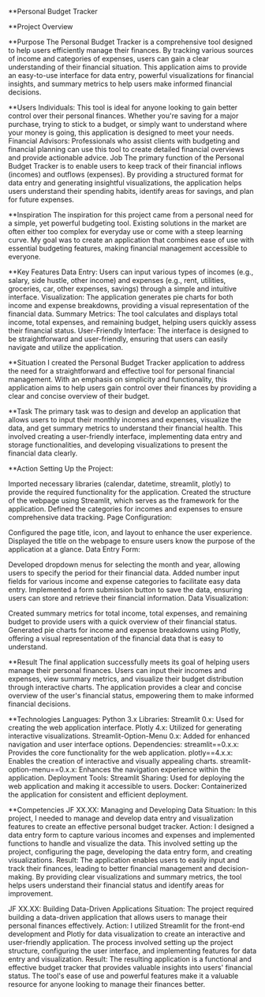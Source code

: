 **Personal Budget Tracker

**Project Overview

**Purpose
The Personal Budget Tracker is a comprehensive tool designed to help users efficiently manage their finances. By tracking various sources of income and categories of expenses, users can gain a clear understanding of their financial situation. This application aims to provide an easy-to-use interface for data entry, powerful visualizations for financial insights, and summary metrics to help users make informed financial decisions.

**Users
Individuals: This tool is ideal for anyone looking to gain better control over their personal finances. Whether you're saving for a major purchase, trying to stick to a budget, or simply want to understand where your money is going, this application is designed to meet your needs.
Financial Advisors: Professionals who assist clients with budgeting and financial planning can use this tool to create detailed financial overviews and provide actionable advice.
Job
The primary function of the Personal Budget Tracker is to enable users to keep track of their financial inflows (incomes) and outflows (expenses). By providing a structured format for data entry and generating insightful visualizations, the application helps users understand their spending habits, identify areas for savings, and plan for future expenses.

**Inspiration
The inspiration for this project came from a personal need for a simple, yet powerful budgeting tool. Existing solutions in the market are often either too complex for everyday use or come with a steep learning curve. My goal was to create an application that combines ease of use with essential budgeting features, making financial management accessible to everyone.

**Key Features
Data Entry: Users can input various types of incomes (e.g., salary, side hustle, other income) and expenses (e.g., rent, utilities, groceries, car, other expenses, savings) through a simple and intuitive interface.
Visualization: The application generates pie charts for both income and expense breakdowns, providing a visual representation of the financial data.
Summary Metrics: The tool calculates and displays total income, total expenses, and remaining budget, helping users quickly assess their financial status.
User-Friendly Interface: The interface is designed to be straightforward and user-friendly, ensuring that users can easily navigate and utilize the application.

**Situation
I created the Personal Budget Tracker application to address the need for a straightforward and effective tool for personal financial management. With an emphasis on simplicity and functionality, this application aims to help users gain control over their finances by providing a clear and concise overview of their budget.

**Task
The primary task was to design and develop an application that allows users to input their monthly incomes and expenses, visualize the data, and get summary metrics to understand their financial health. This involved creating a user-friendly interface, implementing data entry and storage functionalities, and developing visualizations to present the financial data clearly.

**Action
Setting Up the Project:

Imported necessary libraries (calendar, datetime, streamlit, plotly) to provide the required functionality for the application.
Created the structure of the webpage using Streamlit, which serves as the framework for the application.
Defined the categories for incomes and expenses to ensure comprehensive data tracking.
Page Configuration:

Configured the page title, icon, and layout to enhance the user experience.
Displayed the title on the webpage to ensure users know the purpose of the application at a glance.
Data Entry Form:

Developed dropdown menus for selecting the month and year, allowing users to specify the period for their financial data.
Added number input fields for various income and expense categories to facilitate easy data entry.
Implemented a form submission button to save the data, ensuring users can store and retrieve their financial information.
Data Visualization:

Created summary metrics for total income, total expenses, and remaining budget to provide users with a quick overview of their financial status.
Generated pie charts for income and expense breakdowns using Plotly, offering a visual representation of the financial data that is easy to understand.

**Result
The final application successfully meets its goal of helping users manage their personal finances. Users can input their incomes and expenses, view summary metrics, and visualize their budget distribution through interactive charts. The application provides a clear and concise overview of the user's financial status, empowering them to make informed financial decisions.

**Technologies
Languages:
Python 3.x
Libraries:
Streamlit 0.x: Used for creating the web application interface.
Plotly 4.x: Utilized for generating interactive visualizations.
Streamlit-Option-Menu 0.x: Added for enhanced navigation and user interface options.
Dependencies:
streamlit==0.x.x: Provides the core functionality for the web application.
plotly==4.x.x: Enables the creation of interactive and visually appealing charts.
streamlit-option-menu==0.x.x: Enhances the navigation experience within the application.
Deployment Tools:
Streamlit Sharing: Used for deploying the web application and making it accessible to users.
Docker: Containerized the application for consistent and efficient deployment.

**Competencies
JF XX.XX: Managing and Developing Data
Situation: In this project, I needed to manage and develop data entry and visualization features to create an effective personal budget tracker.
Action: I designed a data entry form to capture various incomes and expenses and implemented functions to handle and visualize the data. This involved setting up the project, configuring the page, developing the data entry form, and creating visualizations.
Result: The application enables users to easily input and track their finances, leading to better financial management and decision-making. By providing clear visualizations and summary metrics, the tool helps users understand their financial status and identify areas for improvement.

JF XX.XX: Building Data-Driven Applications
Situation: The project required building a data-driven application that allows users to manage their personal finances effectively.
Action: I utilized Streamlit for the front-end development and Plotly for data visualization to create an interactive and user-friendly application. The process involved setting up the project structure, configuring the user interface, and implementing features for data entry and visualization.
Result: The resulting application is a functional and effective budget tracker that provides valuable insights into users' financial status. The tool's ease of use and powerful features make it a valuable resource for anyone looking to manage their finances better.

